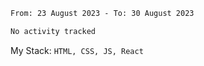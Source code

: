 <!--START_SECTION:waka-->

```txt
From: 23 August 2023 - To: 30 August 2023

No activity tracked
```

<!--END_SECTION:waka-->
My Stack: `HTML, CSS, JS, React`
